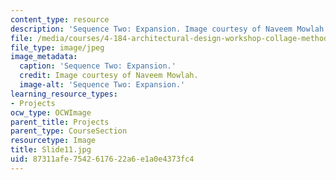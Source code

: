 ```yaml
---
content_type: resource
description: 'Sequence Two: Expansion. Image courtesy of Naveem Mowlah.'
file: /media/courses/4-184-architectural-design-workshop-collage-method-and-form-spring-2004/87311afe7542617622a6e1a0e4373fc4_Slide11.jpg
file_type: image/jpeg
image_metadata:
  caption: 'Sequence Two: Expansion.'
  credit: Image courtesy of Naveem Mowlah.
  image-alt: 'Sequence Two: Expansion.'
learning_resource_types:
- Projects
ocw_type: OCWImage
parent_title: Projects
parent_type: CourseSection
resourcetype: Image
title: Slide11.jpg
uid: 87311afe-7542-6176-22a6-e1a0e4373fc4
---
```

